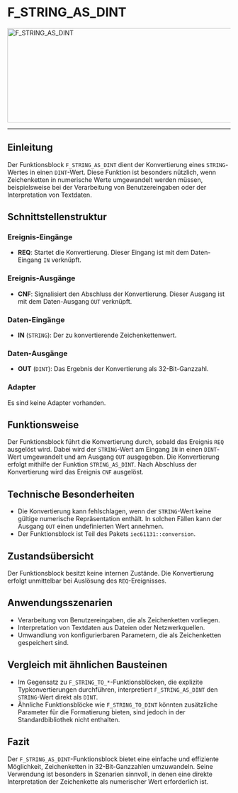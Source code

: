 # F_STRING_AS_DINT

<img width="1464" height="213" alt="F_STRING_AS_DINT" src="https://github.com/user-attachments/assets/cbb2bda3-8b1f-45cd-a56f-e4a1958ac543" />

* * * * * * * * * *
## Einleitung
Der Funktionsblock `F_STRING_AS_DINT` dient der Konvertierung eines `STRING`-Wertes in einen `DINT`-Wert. Diese Funktion ist besonders nützlich, wenn Zeichenketten in numerische Werte umgewandelt werden müssen, beispielsweise bei der Verarbeitung von Benutzereingaben oder der Interpretation von Textdaten.

## Schnittstellenstruktur
### **Ereignis-Eingänge**
- **REQ**: Startet die Konvertierung. Dieser Eingang ist mit dem Daten-Eingang `IN` verknüpft.

### **Ereignis-Ausgänge**
- **CNF**: Signalisiert den Abschluss der Konvertierung. Dieser Ausgang ist mit dem Daten-Ausgang `OUT` verknüpft.

### **Daten-Eingänge**
- **IN** (`STRING`): Der zu konvertierende Zeichenkettenwert.

### **Daten-Ausgänge**
- **OUT** (`DINT`): Das Ergebnis der Konvertierung als 32-Bit-Ganzzahl.

### **Adapter**
Es sind keine Adapter vorhanden.

## Funktionsweise
Der Funktionsblock führt die Konvertierung durch, sobald das Ereignis `REQ` ausgelöst wird. Dabei wird der `STRING`-Wert am Eingang `IN` in einen `DINT`-Wert umgewandelt und am Ausgang `OUT` ausgegeben. Die Konvertierung erfolgt mithilfe der Funktion `STRING_AS_DINT`. Nach Abschluss der Konvertierung wird das Ereignis `CNF` ausgelöst.

## Technische Besonderheiten
- Die Konvertierung kann fehlschlagen, wenn der `STRING`-Wert keine gültige numerische Repräsentation enthält. In solchen Fällen kann der Ausgang `OUT` einen undefinierten Wert annehmen.
- Der Funktionsblock ist Teil des Pakets `iec61131::conversion`.

## Zustandsübersicht
Der Funktionsblock besitzt keine internen Zustände. Die Konvertierung erfolgt unmittelbar bei Auslösung des `REQ`-Ereignisses.

## Anwendungsszenarien
- Verarbeitung von Benutzereingaben, die als Zeichenketten vorliegen.
- Interpretation von Textdaten aus Dateien oder Netzwerkquellen.
- Umwandlung von konfigurierbaren Parametern, die als Zeichenketten gespeichert sind.

## Vergleich mit ähnlichen Bausteinen
- Im Gegensatz zu `F_STRING_TO_*`-Funktionsblöcken, die explizite Typkonvertierungen durchführen, interpretiert `F_STRING_AS_DINT` den `STRING`-Wert direkt als `DINT`.
- Ähnliche Funktionsblöcke wie `F_STRING_TO_DINT` könnten zusätzliche Parameter für die Formatierung bieten, sind jedoch in der Standardbibliothek nicht enthalten.

## Fazit
Der `F_STRING_AS_DINT`-Funktionsblock bietet eine einfache und effiziente Möglichkeit, Zeichenketten in 32-Bit-Ganzzahlen umzuwandeln. Seine Verwendung ist besonders in Szenarien sinnvoll, in denen eine direkte Interpretation der Zeichenkette als numerischer Wert erforderlich ist.
